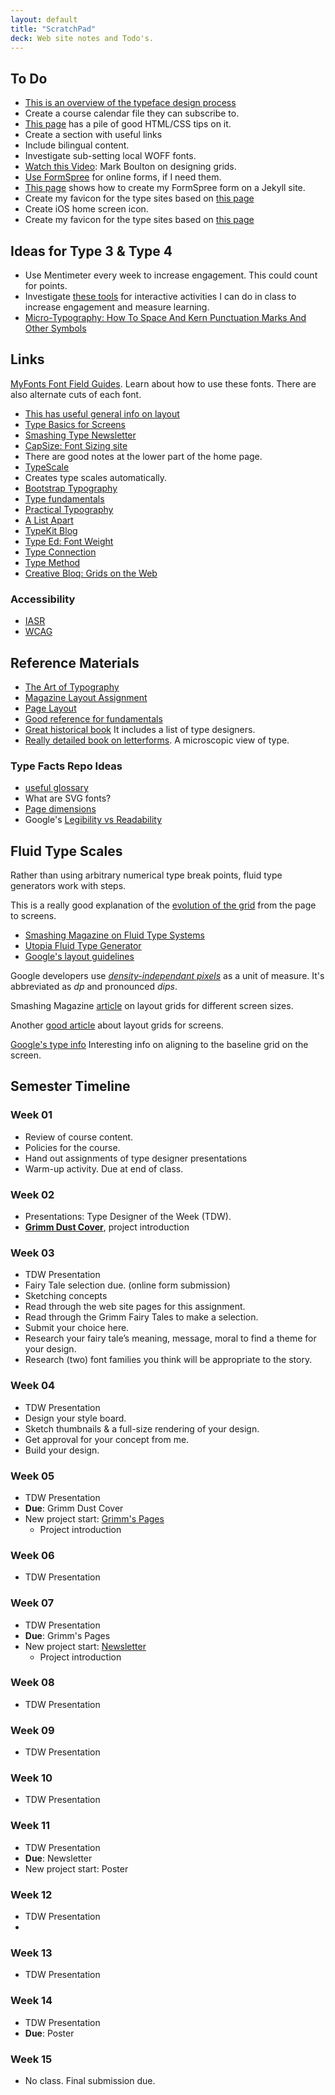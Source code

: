 ```yaml
---
layout: default
title: "ScratchPad"
deck: Web site notes and Todo's.
---
```


## To Do

- [This is an overview of the typeface design process](https://learning.oreilly.com/library/view/typography-referenced/9781592537020/chapter-10.html)
- Create a course calendar file they can subscribe to.
- [This page](https://mailchi.mp/smashingmagazine/307-css-tools-css-data-charts-and-fluid-typography-i9vya8jfrk-1133426?e=db00feeaa2) has a pile of good HTML/CSS tips on it.
- Create a section with useful links
- Include bilingual content.
- Investigate sub-setting local WOFF fonts.
- [Watch this Video](https://vimeo.com/239782886): Mark Boulton on designing grids.
- [Use FormSpree](https://formspree.io/) for online forms, if I need them.
- [This page](https://blog.webjeda.com/jekyll-snippets/) shows how to create my FormSpree form on a Jekyll site.
- Create my favicon for the type sites based on [this page](https://evilmartians.com/chronicles/how-to-favicon-in-2021-six-files-that-fit-most-needs)
- Create iOS home screen icon.
- Create my favicon for the type sites based on [this page](https://evilmartians.com/chronicles/how-to-favicon-in-2021-six-files-that-fit-most-needs)

## Ideas for Type 3 & Type 4

- Use Mentimeter every week to increase engagement. This could count for points.
- Investigate [these tools](https://www.algonquincollege.com/lts/top-tools/) for interactive activities I can do in class to increase engagement and measure learning.
- [Micro-Typography: How To Space And Kern Punctuation Marks And Other Symbols](https://www.smashingmagazine.com/2020/05/micro-typography-space-kern-punctuation-marks-symbols/)

## Links

[MyFonts Font Field Guides](https://www.myfonts.com/content/font-field-guide). Learn about how to use these fonts. There are also alternate cuts of each font.

- [This has useful general info on layout](https://learning.oreilly.com/library/view/lessons-in-typography/9780133993738/ch05.html)
- [Type Basics for Screens](https://www.smashingmagazine.com/2018/06/reference-guide-typography-mobile-web-design/)
- [Smashing Type Newsletter](https://mailchi.mp/smashingmagazine/smashing-newsletter-298-web-typography?e=db00feeaa2)
- [CapSize: Font Sizing site](https://seek-oss.github.io/capsize/)
- There are good notes at the lower part of the home page.
- [TypeScale](https://type-scale.com)
- Creates type scales automatically.
- [Bootstrap Typography](https://getbootstrap.com/docs/3.3/css/)
- [Type fundamentals](https://cssclass.com/2020/05/18/css-basics-for-typography/)
- [Practical Typography](https://practicaltypography.com/)
- [A List Apart](https://alistapart.com/article/how-we-read/)
- [TypeKit Blog](https://blog.typekit.com/)
- [Type Ed: Font Weight](https://type-ed.com/resources/rag-right/2017/11/13/font-weight-size)
- [Type Connection](http://www.typeconnection.com/index.php)
- [Type Method](https://type.method.ac/)
- [Creative Bloq: Grids on the Web](https://www.creativebloq.com/web-design/grid-theory-41411345)

### Accessibility

- [IASR](https://www.aoda.ca/what-is-the-integrated-accessibility-standards-regulation-iasr/)
- [WCAG](https://www.w3.org/TR/WCAG20/)

## Reference Materials

- [The Art of Typography](https://learning.oreilly.com/library/view/the-art-of/9781315301532/)
- [Magazine Layout Assignment](https://learning.oreilly.com/library/view/the-type-project/9780136816034/ch34.xhtml#ch34)
- [Page Layout](https://learning.oreilly.com/library/view/lessons-in-typography/9780133993738/ch05.html)
- [Good reference for fundamentals](https://learning.oreilly.com/library/view/design-elements-typography/9781592537679/)
- [Great historical book](https://learning.oreilly.com/library/view/typography-referenced/9781592537020/) It includes a list of type designers.
- [Really detailed book on letterforms](https://learning.oreilly.com/library/view/lessons-in-typography/9780133993738/). A microscopic view of type.

### Type Facts Repo Ideas 

- [useful glossary](https://www.fontshop.com/glossary)
- What are SVG fonts?
- [Page dimensions](https://learning.oreilly.com/library/view/typography-referenced/9781592537020/chapter-4)
- Google's [Legibility vs Readability](https://material.io/design/typography/understanding-typography.html#readability)

## Fluid Type Scales

Rather than using arbitrary numerical type break points, fluid type generators work with steps.

This is a really good explanation of the [evolution of the grid](https://www.smashingmagazine.com/2017/12/building-better-ui-designs-layout-grids/) from the page to screens.

- [Smashing Magazine on Fluid Type Systems](https://www.smashingmagazine.com/2021/04/designing-developing-fluid-type-space-scales/)
- [Utopia Fluid Type Generator](https://utopia.fyi/type/calculator/)
- [Google's layout guidelines](https://material.io/design/layout/understanding-layout.html#principles)

Google developers use [*density-independant pixels*](https://material.io/design/layout/pixel-density.html#density-independence) as a unit of measure. It's abbreviated as *dp* and pronounced *dips*.

Smashing Magazine [article](https://www.smashingmagazine.com/2017/12/building-better-ui-designs-layout-grids/) on layout grids for different screen sizes.

Another [good article](https://medium.muz.li/responsive-grid-design-ultimate-guide-7aa41ca7892) about layout grids for screens.

[Google's type info](https://material.io/design/typography/understanding-typography.html#type-properties) Interesting info on aligning to the baseline grid on the screen.

## Semester Timeline

### Week 01

- Review of course content.
- Policies for the course.
- Hand out assignments of type designer presentations
- Warm-up activity. Due at end of class.

### Week 02

- Presentations: Type Designer of the Week (TDW).
- **[Grimm Dust Cover](type-3/grimm-dust-cover/index.html)**, project introduction

### Week 03

- TDW Presentation
- Fairy Tale selection due. (online form submission)
- Sketching concepts
- Read through the web site pages for this assignment.
- Read through the Grimm Fairy Tales to make a selection.
- Submit your choice here.
- Research your fairy tale’s meaning, message, moral to find a theme for your design.
- Research (two) font families you think will be appropriate to the story.

### Week 04

- TDW Presentation
- Design your style board.
- Sketch thumbnails & a full-size rendering of your design.
- Get approval for your concept from me.
- Build your design.


### Week 05

- TDW Presentation
- **Due**: Grimm Dust Cover
- New project start: [Grimm's Pages](/type-3/grimms-pages/index.html)
	- Project introduction

### Week 06

- TDW Presentation

### Week 07

- TDW Presentation
- **Due**: Grimm's Pages
- New project start: [Newsletter](/type-3/grimms-pages/index.html)
	- Project introduction

### Week 08

- TDW Presentation

### Week 09

- TDW Presentation

### Week 10

- TDW Presentation

### Week 11

- TDW Presentation
- **Due**: Newsletter
- New project start: Poster

### Week 12

- TDW Presentation
- 

### Week 13

- TDW Presentation

### Week 14

- TDW Presentation
- **Due**: Poster

### Week 15

- No class. Final submission due.
